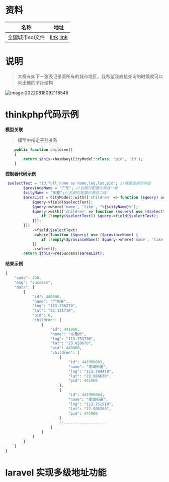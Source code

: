 # 资料

| 名称            | 地址                                                         |
| --------------- | ------------------------------------------------------------ |
| 全国城市sql文件 | [link](https://www.aliyundrive.com/s/ddyBnb8YTjA)  [link](https://area.site/china) |

#  说明

> 大概有如下一张表记录着所有的城市地区，我希望我直接查询的时候就可以列出他的子孙结构

![image-20220818092118546](https://yaoliuyang-blog-images.oss-cn-beijing.aliyuncs.com/blogImages/image-20220818092118546.png)

# thinkphp代码示例

**模型关联**

> 模型中指定子孙关系

```php
    public function children()
    {
        return $this->hasMany(CityModel::class, 'pid', 'id');
    }
```

**控制器代码示例**

```php
 $selectText = "id,full_name as name,lng,lat,pid"; //需要选择的字段
        $provinceName = "广东"; //后期可配置化筛选一级
        $cityName = "东莞";//后期可配置化筛选二级
        $areaList = CityModel::with(['children' => function ($query) use ($selectText, $cityName) {
            $query->field($selectText);
            $query->where('name', 'like', "%{$cityName}%");
            $query->with(['children' => function ($query) use ($selectText) {
                if (!empty($selectText)) $query->field($selectText);
            }]);
        }])
            ->field($selectText)
            ->where(function ($query) use ($provinceName) {
                if (!empty($provinceName)) $query->where('name', 'like', "%{$provinceName}%");
            })
            ->select();
        return $this->resSuccess($areaList);
```

**结果示例**

```php
{
    "code": 200,
    "msg": "success",
    "data": [
        {
            "id": 440000,
            "name": "广东省",
            "lng": "113.266270",
            "lat": "23.131710",
            "pid": 0,
            "children": [
                {
                    "id": 441900,
                    "name": "东莞市",
                    "lng": "113.751790",
                    "lat": "23.020670",
                    "pid": 440000,
                    "children": [
                        {
                            "id": 441900003,
                            "name": "东城街道",
                            "lng": "113.794470",
                            "lat": "22.986630",
                            "pid": 441900
                        },
                        {
                            "id": 441900004,
                            "name": "南城街道",
                            "lng": "113.751510",
                            "lat": "22.986280",
                            "pid": 441900
                        }
                        //...................
                    ]
                }
            ]
        }
    ]
}
```

# laravel 实现多级地址功能

